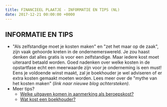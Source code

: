 ```yaml
---
title: FINANCIEEL PLAATJE - INFORMATIE EN TIPS (NL)
date: 2017-12-21 00:00:00 +0000
---
```

## INFORMATIE EN TIPS

* "Als zelfstandige moet je kosten maken" en "zet het maar op de zaak", zijn vaak gehoorde kreten in de ondernemerswereld. Je zou haast denken dat  alles gratis is voor een zelfstandige. Maar iedere kost moet uiteraard betaald worden. Goed nadenken over welke kosten in de opstartfase echt een meerwaarde zijn voor je onderneming is een must! Eens je voldoende winst maakt, zal je boekhouder je wel adviseren of er extra kosten gemaakt moeten worden. Lees meer over de "mythe van het kosten maken" (_link naar nieuwe blog achtersteken)_.
* Meer tips?
  * [Welke uitgaven komen in aanmerking als beroepskost?](http://www.xerius.be/blog/aftrekbare-kosten/)
  * [Wat kost een boekhouder?](http://www.xerius.be/blog/kosten-boekhouder/)